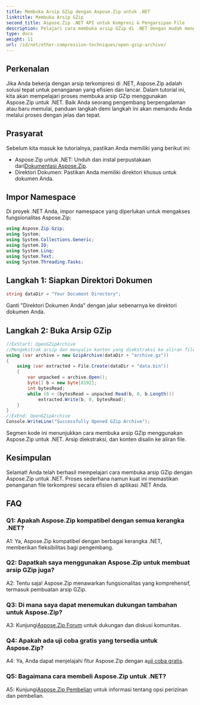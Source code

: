 ```yaml
---
title: Membuka Arsip GZip dengan Aspose.Zip untuk .NET
linktitle: Membuka Arsip GZip
second_title: Aspose.Zip .NET API untuk Kompresi & Pengarsipan File
description: Pelajari cara membuka arsip GZip di .NET dengan mudah menggunakan Aspose.Zip. Ikuti panduan langkah demi langkah kami untuk penanganan file yang efisien dan lancar.
type: docs
weight: 11
url: /id/net/other-compression-techniques/open-gzip-archive/
---
```

## Perkenalan

Jika Anda bekerja dengan arsip terkompresi di .NET, Aspose.Zip adalah solusi tepat untuk penanganan yang efisien dan lancar. Dalam tutorial ini, kita akan mempelajari proses membuka arsip GZip menggunakan Aspose.Zip untuk .NET. Baik Anda seorang pengembang berpengalaman atau baru memulai, panduan langkah demi langkah ini akan memandu Anda melalui proses dengan jelas dan tepat.

## Prasyarat

Sebelum kita masuk ke tutorialnya, pastikan Anda memiliki yang berikut ini:

-  Aspose.Zip untuk .NET: Unduh dan instal perpustakaan dari[Dokumentasi Aspose.Zip](https://reference.aspose.com/zip/net/).
- Direktori Dokumen: Pastikan Anda memiliki direktori khusus untuk dokumen Anda.

## Impor Namespace

Di proyek .NET Anda, impor namespace yang diperlukan untuk mengakses fungsionalitas Aspose.Zip:

```csharp
using Aspose.Zip.Gzip;
using System;
using System.Collections.Generic;
using System.IO;
using System.Linq;
using System.Text;
using System.Threading.Tasks;
```

## Langkah 1: Siapkan Direktori Dokumen

```csharp
string dataDir = "Your Document Directory";
```

Ganti "Direktori Dokumen Anda" dengan jalur sebenarnya ke direktori dokumen Anda.

## Langkah 2: Buka Arsip GZip

```csharp
//ExStart: OpenGZipArchive
//Mengekstrak arsip dan menyalin konten yang diekstraksi ke aliran file.
using (var archive = new GzipArchive(dataDir + "archive.gz"))
{
    using (var extracted = File.Create(dataDir + "data.bin"))
    {
        var unpacked = archive.Open();
        byte[] b = new byte[8192];
        int bytesRead;
        while (0 < (bytesRead = unpacked.Read(b, 0, b.Length)))
            extracted.Write(b, 0, bytesRead);
    }
}
//ExEnd: OpenGZipArchive
Console.WriteLine("Successfully Opened GZip Archive");
```

Segmen kode ini menunjukkan cara membuka arsip GZip menggunakan Aspose.Zip untuk .NET. Arsip diekstraksi, dan konten disalin ke aliran file.

## Kesimpulan

Selamat! Anda telah berhasil mempelajari cara membuka arsip GZip dengan Aspose.Zip untuk .NET. Proses sederhana namun kuat ini memastikan penanganan file terkompresi secara efisien di aplikasi .NET Anda.

## FAQ

### Q1: Apakah Aspose.Zip kompatibel dengan semua kerangka .NET?

A1: Ya, Aspose.Zip kompatibel dengan berbagai kerangka .NET, memberikan fleksibilitas bagi pengembang.

### Q2: Dapatkah saya menggunakan Aspose.Zip untuk membuat arsip GZip juga?

A2: Tentu saja! Aspose.Zip menawarkan fungsionalitas yang komprehensif, termasuk pembuatan arsip GZip.

### Q3: Di mana saya dapat menemukan dukungan tambahan untuk Aspose.Zip?

 A3: Kunjungi[Aspose.Zip Forum](https://forum.aspose.com/c/zip/37) untuk dukungan dan diskusi komunitas.

### Q4: Apakah ada uji coba gratis yang tersedia untuk Aspose.Zip?

 A4: Ya, Anda dapat menjelajahi fitur Aspose.Zip dengan a[uji coba gratis](https://releases.aspose.com/).

### Q5: Bagaimana cara membeli Aspose.Zip untuk .NET?

 A5: Kunjungi[Aspose.Zip Pembelian](https://purchase.aspose.com/buy) untuk informasi tentang opsi perizinan dan pembelian.